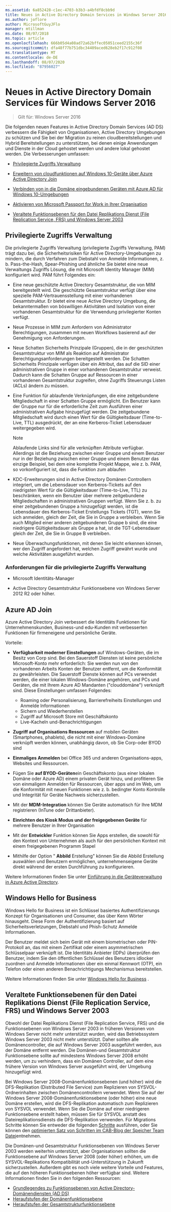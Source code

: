 ```yaml
---
ms.assetid: 6a852428-c1ec-4703-b3b3-a4bfdf8cbb9d
title: Neues in Active Directory Domain Services in Windows Server 2016
ms.author: joflore
author: MicrosoftGuyJFlo
manager: mtillman
ms.date: 08/07/2018
ms.topic: article
ms.openlocfilehash: 666b05d4a08ad72a62bffec05051ceed2155c36f
ms.sourcegitcommit: dfa48f77b751dbc34409aced628eb2f17c912f08
ms.translationtype: MT
ms.contentlocale: de-DE
ms.lasthandoff: 08/07/2020
ms.locfileid: "87956027"
---
```

# <a name="whats-new-in-active-directory-domain-services-for-windows-server-2016"></a>Neues in Active Directory Domain Services für Windows Server 2016

>Gilt für: Windows Server 2016

Die folgenden neuen Features in Active Directory Domain Services (AD DS) verbessern die Fähigkeit von Organisationen, Active Directory Umgebungen zu schützen und Sie bei der Migration zu reinen cloudbereitstellungen und Hybrid Bereitstellungen zu unterstützen, bei denen einige Anwendungen und Dienste in der Cloud gehostet werden und andere lokal gehostet werden. Die Verbesserungen umfassen:

- [Privilegierte Zugriffs Verwaltung](/microsoft-identity-manager/pam/privileged-identity-management-for-active-directory-domain-services)

- [Erweitern von cloudfunktionen auf Windows 10-Geräte über Azure Active Directory Join](/azure/active-directory/devices/overview)

- [Verbinden von in die Domäne eingebundenen Geräten mit Azure AD für Windows 10-Umgebungen](/azure/active-directory/devices/hybrid-azuread-join-plan)

- [Aktivieren von Microsoft Passport for Work in Ihrer Organisation](/windows/security/identity-protection/hello-for-business/hello-identity-verification)

- [Veraltete Funktionsebenen für den Datei Replikations Dienst (File Replication Service, FRS) und Windows Server 2003](ad-ds/active-directory-functional-levels.md)

## <a name="privileged-access-management"></a>Privilegierte Zugriffs Verwaltung

Die privilegierte Zugriffs Verwaltung (privilegierte Zugriffs Verwaltung, PAM) trägt dazu bei, die Sicherheitsrisiken für Active Directory-Umgebungen zu mindern, die durch Verfahren zum Diebstahl von Anmelde Informationen, z. b. Pass-the-Hash, Spear-Phishing und ähnliche Sie bietet eine neue Verwaltungs Zugriffs Lösung, die mit Microsoft Identity Manager (MIM) konfiguriert wird. PAM führt Folgendes ein:

- Eine neue geschützte Active Directory Gesamtstruktur, die von MIM bereitgestellt wird. Die geschützte Gesamtstruktur verfügt über eine spezielle PAM-Vertrauensstellung mit einer vorhandenen Gesamtstruktur. Er bietet eine neue Active Directory Umgebung, die bekanntermaßen von böswilligen Aktivitäten und Isolation von einer vorhandenen Gesamtstruktur für die Verwendung privilegierter Konten verfügt.

- Neue Prozesse in MIM zum Anfordern von Administrator Berechtigungen, zusammen mit neuen Workflows basierend auf der Genehmigung von Anforderungen.

- Neue Schatten Sicherheits Prinzipale (Gruppen), die in der geschützten Gesamtstruktur von MIM als Reaktion auf Administrator Berechtigungsanforderungen bereitgestellt werden. Die Schatten Sicherheits Prinzipale verfügen über ein Attribut, das auf die SID einer administrativen Gruppe in einer vorhandenen Gesamtstruktur verweist. Dadurch kann die Schatten Gruppe auf Ressourcen in einer vorhandenen Gesamtstruktur zugreifen, ohne Zugriffs Steuerungs Listen (ACLs) ändern zu müssen.

- Eine Funktion für ablaufende Verknüpfungen, die eine zeitgebundene Mitgliedschaft in einer Schatten Gruppe ermöglicht. Ein Benutzer kann der Gruppe nur für die erforderliche Zeit zum Ausführen einer administrativen Aufgabe hinzugefügt werden. Die zeitgebundene Mitgliedschaft wird durch einen Wert für die Gültigkeitsdauer (Time-to-Live, TTL) ausgedrückt, der an eine Kerberos-Ticket Lebensdauer weitergegeben wird.

    > [!NOTE]
    > Ablaufende Links sind für alle verknüpften Attribute verfügbar. Allerdings ist die Beziehung zwischen einer Gruppe und einem Benutzer nur in der Beziehung zwischen einer Gruppe und einem Benutzer das einzige Beispiel, bei dem eine komplette Projekt Mappe, wie z. b. PAM, so vorkonfiguriert ist, dass die Funktion zum ablaufen

- KDC-Erweiterungen sind in Active Directory Domänen Controllern integriert, um die Lebensdauer von Kerberos-Tickets auf den niedrigsten Wert für die Gültigkeitsdauer (Time-to-Live, TTL) zu beschränken, wenn ein Benutzer über mehrere zeitgebundene Mitgliedschaften in administrativen Gruppen verfügt. Wenn Sie z. b. zu einer zeitgebundenen Gruppe a hinzugefügt werden, ist die Lebensdauer des Kerberos-Ticket Erstellungs Tickets (TGT), wenn Sie sich anmelden, gleich der Zeit, die Sie in Gruppe a verbleiben. Wenn Sie auch Mitglied einer anderen zeitgebundenen Gruppe b sind, die eine niedrigere Gültigkeitsdauer als Gruppe a hat, ist die TGT-Lebensdauer gleich der Zeit, die Sie in Gruppe B verbleiben.

- Neue Überwachungsfunktionen, mit denen Sie leicht erkennen können, wer den Zugriff angefordert hat, welchen Zugriff gewährt wurde und welche Aktivitäten ausgeführt wurden.

### <a name="requirements-for-privileged-access-management"></a>Anforderungen für die privilegierte Zugriffs Verwaltung

- Microsoft Identitäts-Manager

- Active Directory Gesamtstruktur Funktionsebene von Windows Server 2012 R2 oder höher.

## <a name="azure-ad-join"></a>Azure AD Join

Azure Active Directory Join verbessert die Identitäts Funktionen für Unternehmenskunden, Business-und edu-Kunden mit verbesserten Funktionen für firmeneigene und persönliche Geräte.

Vorteile:

- **Verfügbarkeit moderner Einstellungen** auf Windows-Geräten, die im Besitz von Corp sind. Bei den Sauerstoff Diensten ist keine persönliche Microsoft-Konto mehr erforderlich: Sie werden nun von den vorhandenen Arbeits Konten der Benutzer entfernt, um die Konformität zu gewährleisten. Die Sauerstoff Dienste können auf PCs verwendet werden, die einer lokalen Windows-Domäne angehören, und PCs und Geräten, die mit Ihrem Azure AD Mandanten ("clouddomäne") verknüpft sind. Diese Einstellungen umfassen Folgendes:

   - Roaming oder Personalisierung, Barrierefreiheits Einstellungen und Anmelde Informationen
   - Sichern und Wiederherstellen
   - Zugriff auf Microsoft Store mit Geschäftskonto
   - Live-Kacheln und-Benachrichtigungen

- **Zugriff auf Organisations Ressourcen** auf mobilen Geräten (Smartphones, phablets), die nicht mit einer Windows-Domäne verknüpft werden können, unabhängig davon, ob Sie Corp-oder BYOD sind
- **Einmaliges Anmelden** bei Office 365 und anderen Organisations-apps, Websites und Ressourcen.
- Fügen Sie **auf BYOD-Geräten**ein Geschäftskonto (aus einer lokalen Domäne oder Azure AD) einem privaten Gerät hinzu, und profitieren Sie von einmaligem Anmelden für Ressourcen, über apps und im Web, um die Konformität mit neuen Funktionen wie z. b. bedingter Konto Kontrolle und Integrität für Geräte Nachweis sicherzustellen.
- Mit der **MDM-Integration** können Sie Geräte automatisch für Ihre MDM registrieren (InTune oder Drittanbieter).
- **Einrichten des Kiosk Modus und der freigegebenen Geräte** für mehrere Benutzer in Ihrer Organisation
- Mit der **Entwickler** Funktion können Sie Apps erstellen, die sowohl für den Kontext von Unternehmen als auch für den persönlichen Kontext mit einem freigegebenen Programm Stapel
- Mithilfe der Option " **Abbild** Erstellung" können Sie die Abbild Erstellung auswählen und Benutzern ermöglichen, unternehmenseigene Geräte direkt während der ersten Durchführung zu konfigurieren.

Weitere Informationen finden Sie unter [Einführung in die Geräteverwaltung in Azure Active Directory](/azure/active-directory/devices/overview).

## <a name="windows-hello-for-business"></a>Windows Hello for Business

Windows Hello for Business ist ein Schlüssel basiertes Authentifizierungs Konzept für Organisationen und Consumer, das über Kenn Wörter hinausgeht. Diese Form der Authentifizierung basiert auf Sicherheitsverletzungen, Diebstahl und Phish-Schutz Anmelde Informationen.

Der Benutzer meldet sich beim Gerät mit einem biometrischen oder PIN-Protokoll an, das mit einem Zertifikat oder einem asymmetrischen Schlüsselpaar verknüpft ist. Die Identitäts Anbieter (IDPs) überprüfen den Benutzer, indem Sie den öffentlichen Schlüssel des Benutzers idlocker zuordnen und Anmelde Informationen über ein einmal Kennwort (OTP), ein Telefon oder einen anderen Benachrichtigungs Mechanismus bereitstellen.

Weitere Informationen finden Sie unter [Windows Hello for Business](/windows/security/identity-protection/hello-for-business/hello-identity-verification) .

## <a name="deprecation-of-file-replication-service-frs-and-windows-server-2003-functional-levels"></a>Veraltete Funktionsebenen für den Datei Replikations Dienst (File Replication Service, FRS) und Windows Server 2003

Obwohl der Datei Replikations Dienst (File Replication Service, FRS) und die Funktionsebenen von Windows Server 2003 in früheren Versionen von Windows Server nicht mehr unterstützt wurden, wird das Betriebssystem Windows Server 2003 nicht mehr unterstützt. Daher sollten alle Domänencontroller, die auf Windows Server 2003 ausgeführt werden, aus der Domäne entfernt werden. Die Domänen-und Gesamtstruktur Funktionsebene sollte auf mindestens Windows Server 2008 erhöht werden, um zu verhindern, dass ein Domänen Controller, auf dem eine frühere Version von Windows Server ausgeführt wird, der Umgebung hinzugefügt wird.

Bei Windows Server 2008-Domänenfunktionsebenen (und höher) wird die DFS-Replikation (Distributed File Service) zum Replizieren von SYSVOL-Ordnerinhalten zwischen Domänencontrollern verwendet. Wenn Sie auf der Windows Server 2008-Domänenfunktionsebene (oder höher) eine neue Domäne erstellen, wird die DFS-Replikation automatisch zum Replizieren von SYSVOL verwendet. Wenn Sie die Domäne auf einer niedrigeren Funktionsebene erstellt haben, müssen Sie für SYSVOL anstatt des Dateireplikationsdiensts die DFS-Replikation verwenden. Für Migrations Schritte können Sie entweder die folgenden [Schritte](/previous-versions/windows/it-pro/windows-server-2008-r2-and-2008/dd640019\(v=ws.10\)) ausführen, oder Sie können den [optimierten Satz von Schritten im CAB-Blog der Speicher Team Datei](https://techcommunity.microsoft.com/t5/storage-at-microsoft/bg-p/FileCAB)entnehmen.

Die Domänen-und Gesamtstruktur Funktionsebenen von Windows Server 2003 werden weiterhin unterstützt, aber Organisationen sollten die Funktionsebene auf Windows Server 2008 (oder höher) erhöhen, um die SYSVOL-Replikations Kompatibilität und-Unterstützung in Zukunft sicherzustellen. Außerdem gibt es noch viele weitere Vorteile und Features, die auf den höheren Funktionsebenen höher verfügbar sind. Weitere Informationen finden Sie in den folgenden Ressourcen:

- [Grundlegendes zu Funktionsebenen von Active Directory-Domänendiensten (AD DS)](ad-ds/active-directory-functional-levels.md)
- [Heraufstufen der Domänenfunktionsebene](/previous-versions/windows/it-pro/windows-server-2008-r2-and-2008/cc753104\(v=ws.11\))
- [Heraufstufen der Gesamtstrukturfunktionsebene](/previous-versions/windows/it-pro/windows-server-2008-r2-and-2008/cc730985\(v=ws.11\))
